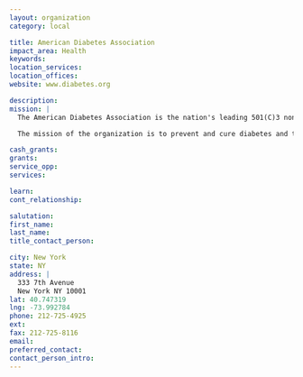 ```yaml
---
layout: organization
category: local

title: American Diabetes Association
impact_area: Health
keywords: 
location_services: 
location_offices: 
website: www.diabetes.org

description: 
mission: |
  The American Diabetes Association is the nation's leading 501(C)3 nonprofit health organization providing diabetes research, information and advocacy. Founded in 1940, the American Diabetes Association conducts programs in all 50 states and the District of Columbia, reaching hundreds of communities.

  The mission of the organization is to prevent and cure diabetes and to improve the lives of all people affected by diabetes.

cash_grants: 
grants: 
service_opp: 
services: 

learn: 
cont_relationship: 

salutation: 
first_name: 
last_name: 
title_contact_person: 

city: New York
state: NY
address: |
  333 7th Avenue    
  New York NY 10001
lat: 40.747319
lng: -73.992784
phone: 212-725-4925
ext: 
fax: 212-725-8116
email: 
preferred_contact: 
contact_person_intro: 
---
```

